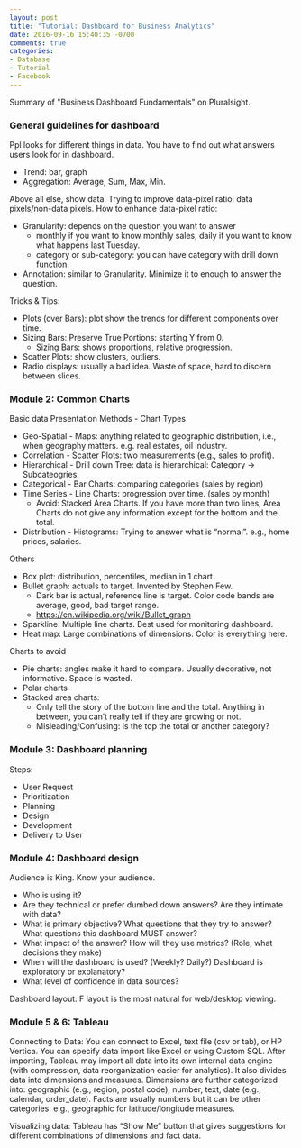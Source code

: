 ```yaml
---
layout: post
title: "Tutorial: Dashboard for Business Analytics"
date: 2016-09-16 15:40:35 -0700
comments: true
categories: 
- Database
- Tutorial
- Facebook
---
```


Summary of "Business Dashboard Fundamentals" on Pluralsight.

<!--more-->

### General guidelines for dashboard

Ppl looks for different things in data. You have to find out what answers users look for in dashboard.

* Trend: bar, graph
* Aggregation: Average, Sum, Max, Min.


Above all else, show data.
Trying to improve data-pixel ratio: data pixels/non-data pixels.
How to enhance data-pixel ratio:

* Granularity: depends on the question you want to answer
	* monthly if you want to know monthly sales, daily if you want to know what happens last Tuesday.
	* category or sub-category: you can have category with drill down function.
* Annotation: similar to Granularity. Minimize it to enough to answer the question.

Tricks & Tips:

* Plots (over Bars): plot show the trends for different components over time.
* Sizing Bars: Preserve True Portions: starting Y from 0.
	* Sizing Bars: shows proportions, relative progression.
* Scatter Plots: show clusters, outliers.
* Radio displays: usually a bad idea. Waste of space, hard to discern between slices.


### Module 2: Common Charts

Basic data Presentation Methods - Chart Types

* Geo-Spatial - Maps: anything related to geographic distribution, i.e., when geography matters. e.g. real estates, oil industry.
* Correlation - Scatter Plots: two measurements (e.g., sales to profit).
* Hierarchical - Drill down Tree: data is hierarchical: Category -> Subcateogries.
* Categorical - Bar Charts: comparing categories (sales by region)
* Time Series - Line Charts: progression over time. (sales by month)
	* Avoid: Stacked Area Charts. If you have more than two lines, Area Charts do not give any information except for the bottom and the total.
* Distribution - Histograms: Trying to answer what is “normal”. e.g., home prices, salaries.

Others

* Box plot: distribution, percentiles, median in 1 chart.
* Bullet graph: actuals to target. Invented by Stephen Few.
	* Dark bar is actual, reference line is target. Color code bands are average, good, bad target range.
	* https://en.wikipedia.org/wiki/Bullet_graph
* Sparkline: Multiple line charts. Best used for monitoring dashboard.
* Heat map: Large combinations of dimensions. Color is everything here.


Charts to avoid

* Pie charts: angles make it hard to compare. Usually decorative, not informative. Space is wasted.
* Polar charts
* Stacked area charts:
	* Only tell the story of the bottom line and the total. Anything in between, you can’t really tell if they are growing or not.
	* Misleading/Confusing: is the top the total or another category?

### Module 3: Dashboard planning

Steps:

* User Request
* Prioritization
* Planning
* Design
* Development
* Delivery to User


### Module 4: Dashboard design 

Audience is King. Know your audience.

* Who is using it? 
* Are they technical or prefer dumbed down answers? Are they intimate with data?
* What is primary objective? What questions that they try to answer? What questions this dashboard MUST answer?
* What impact of the answer? How will they use metrics? (Role, what decisions they make)
* When will the dashboard is used? (Weekly? Daily?) Dashboard is exploratory or explanatory?
* What level of confidence in data sources?

Dashboard layout: F layout is the most natural for web/desktop viewing.


### Module 5 & 6: Tableau

Connecting to Data:
You can connect to Excel, text file (csv or tab), or HP Vertica.
You can specify data import like Excel or using Custom SQL.
After importing, Tableau may import all data into its own internal data engine (with compression, data reorganization easier for analytics).
It also divides data into dimensions and measures.
Dimensions are further categorized into: geographic (e.g., region, postal code), number, text, date (e.g., calendar, order_date).
Facts are usually numbers but it can be other categories: e.g., geographic for latitude/longitude measures.

Visualizing data:
Tableau has “Show Me” button that gives suggestions for different combinations of dimensions and fact data.
